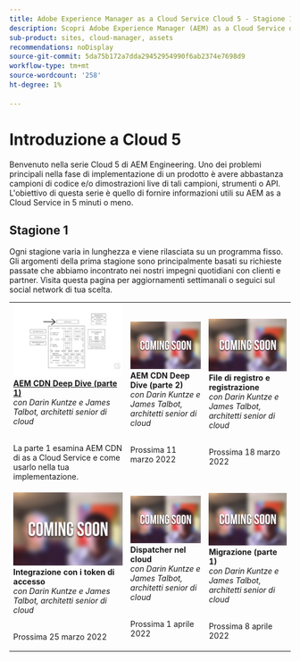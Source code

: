 ```yaml
---
title: Adobe Experience Manager as a Cloud Service Cloud 5 - Stagione 1
description: Scopri Adobe Experience Manager (AEM) as a Cloud Service dai tecnici esperti di Adobe che lo costruiscono e dai servizi di esperti che lo forniscono.
sub-product: sites, cloud-manager, assets
recommendations: noDisplay
source-git-commit: 5da75b172a7dda29452954990f6ab2374e7698d9
workflow-type: tm+mt
source-wordcount: '258'
ht-degree: 1%

---
```


# Introduzione a Cloud 5

Benvenuto nella serie Cloud 5 di AEM Engineering. Uno dei problemi principali nella fase di implementazione di un prodotto è avere abbastanza campioni di codice e/o dimostrazioni live di tali campioni, strumenti o API. L&#39;obiettivo di questa serie è quello di fornire informazioni utili su AEM as a Cloud Service in 5 minuti o meno.

## Stagione 1

Ogni stagione varia in lunghezza e viene rilasciata su un programma fisso. Gli argomenti della prima stagione sono principalmente basati su richieste passate che abbiamo incontrato nei nostri impegni quotidiani con clienti e partner. Visita questa pagina per aggiornamenti settimanali o seguici sul social network di tua scelta.

<table>
  <tr>
   <td>
      <a href="./cloud5-aem-cdn-part1.md">
      <img alt="AEM CDN parte 1" src="./imgs/001-thumb.png"/>
      </a>
      <div>
         <a href="./cloud5-aem-cdn-part1.md"><strong>AEM CDN Deep Dive (parte 1)</strong></a>         
         <br/><em>con Darin Kuntze e James Talbot, architetti senior di cloud</em>
      </div>
      <p>
        <br/>
         La parte 1 esamina AEM CDN di as a Cloud Service e come usarlo nella tua implementazione.
      </p>
     </td>   
     <td>
      <img alt="AEM CDN parte 2" src="./imgs/coming-soon.png"/>
      <div>
         <strong>AEM CDN Deep Dive (parte 2)</strong>
         <br/><em>con Darin Kuntze e James Talbot, architetti senior di cloud</em>
      </div>
      <p>
        <br/>
         Prossima 11 marzo 2022
      </p>
   </td>     
   </td>   
     <td>
      <img alt="File di registro e registrazione" src="./imgs/coming-soon.png"/>
      <div>
         <strong>File di registro e registrazione</strong>
         <br/><em>con Darin Kuntze e James Talbot, architetti senior di cloud</em>
      </div>
      <p>
        <br/>
         Prossima 18 marzo 2022
      </p>
   </td> 
  </tr>
  <tr>
   <td>
      <img alt="Token di accesso" src="./imgs/coming-soon.png"/>
      <div>
        <strong>Integrazione con i token di accesso</strong>        
         <br/><em>con Darin Kuntze e James Talbot, architetti senior di cloud</em>
      </div>
      <p>
        <br/>
         Prossima 25 marzo 2022
      </p>
     </td>   
     <td>
      <img alt="Dispatcher nel cloud" src="./imgs/coming-soon.png"/>
      <div>
         <strong>Dispatcher nel cloud</strong>
         <br/><em>con Darin Kuntze e James Talbot, architetti senior di cloud</em>
      </div>
      <p>
        <br/>
         Prossima 1 aprile 2022
      </p>
   </td>     
   </td>   
     <td>
      <img alt="Migrazione (parte 1)" src="./imgs/coming-soon.png"/>
      <div>
         <strong>Migrazione (parte 1)</strong>
         <br/><em>con Darin Kuntze e James Talbot, architetti senior di cloud</em>
      </div>
      <p>
        <br/>
         Prossima 8 aprile 2022
      </p>
   </td> 
  </tr>
</table>